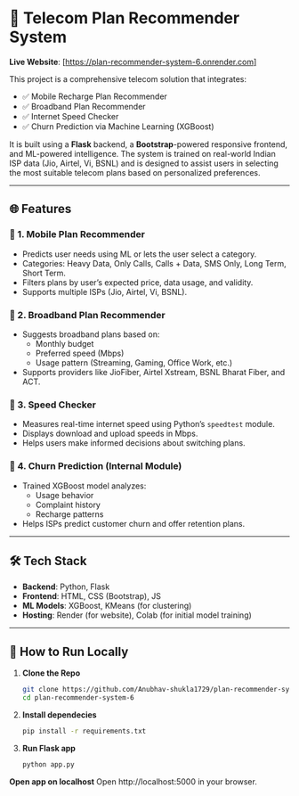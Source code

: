 
# 📶 Telecom Plan Recommender System

**Live Website**: [https://plan-recommender-system-6.onrender.com]

This project is a comprehensive telecom solution that integrates:
- ✅ Mobile Recharge Plan Recommender
- ✅ Broadband Plan Recommender
- ✅ Internet Speed Checker
- ✅ Churn Prediction via Machine Learning (XGBoost)

It is built using a **Flask** backend, a **Bootstrap**-powered responsive frontend, and ML-powered intelligence. The system is trained on real-world Indian ISP data (Jio, Airtel, Vi, BSNL) and is designed to assist users in selecting the most suitable telecom plans based on personalized preferences.

---

## 🌐 Features

### 🔹 1. Mobile Plan Recommender
- Predicts user needs using ML or lets the user select a category.
- Categories: Heavy Data, Only Calls, Calls + Data, SMS Only, Long Term, Short Term.
- Filters plans by user’s expected price, data usage, and validity.
- Supports multiple ISPs (Jio, Airtel, Vi, BSNL).

### 🔹 2. Broadband Plan Recommender
- Suggests broadband plans based on:
  - Monthly budget
  - Preferred speed (Mbps)
  - Usage pattern (Streaming, Gaming, Office Work, etc.)
- Supports providers like JioFiber, Airtel Xstream, BSNL Bharat Fiber, and ACT.

### 🔹 3. Speed Checker
- Measures real-time internet speed using Python’s `speedtest` module.
- Displays download and upload speeds in Mbps.
- Helps users make informed decisions about switching plans.

### 🔹 4. Churn Prediction (Internal Module)
- Trained XGBoost model analyzes:
  - Usage behavior
  - Complaint history
  - Recharge patterns
- Helps ISPs predict customer churn and offer retention plans.

---

## 🛠️ Tech Stack

- **Backend**: Python, Flask
- **Frontend**: HTML, CSS (Bootstrap), JS
- **ML Models**: XGBoost, KMeans (for clustering)
- **Hosting**: Render (for website), Colab (for initial model training)

---

## 🧪 How to Run Locally

1. **Clone the Repo**  
   ```bash
   git clone https://github.com/Anubhav-shukla1729/plan-recommender-system-6.git
   cd plan-recommender-system-6
2. **Install dependecies**
   ```bash
   pip install -r requirements.txt
3. **Run Flask app**
   ```bash
   python app.py
**Open app on localhost**
  Open http://localhost:5000 in your browser.
